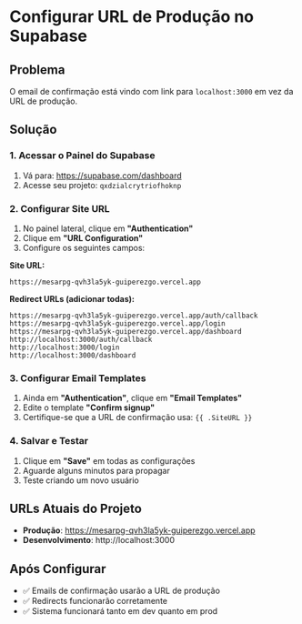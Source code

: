 # Configurar URL de Produção no Supabase

## Problema
O email de confirmação está vindo com link para `localhost:3000` em vez da URL de produção.

## Solução

### 1. Acessar o Painel do Supabase
1. Vá para: https://supabase.com/dashboard
2. Acesse seu projeto: `qxdzialcrytriofhoknp`

### 2. Configurar Site URL
1. No painel lateral, clique em **"Authentication"**
2. Clique em **"URL Configuration"**
3. Configure os seguintes campos:

**Site URL:**
```
https://mesarpg-qvh3la5yk-guiperezgo.vercel.app
```

**Redirect URLs (adicionar todas):**
```
https://mesarpg-qvh3la5yk-guiperezgo.vercel.app/auth/callback
https://mesarpg-qvh3la5yk-guiperezgo.vercel.app/login
https://mesarpg-qvh3la5yk-guiperezgo.vercel.app/dashboard
http://localhost:3000/auth/callback
http://localhost:3000/login
http://localhost:3000/dashboard
```

### 3. Configurar Email Templates
1. Ainda em **"Authentication"**, clique em **"Email Templates"**
2. Edite o template **"Confirm signup"**
3. Certifique-se que a URL de confirmação usa: `{{ .SiteURL }}`

### 4. Salvar e Testar
1. Clique em **"Save"** em todas as configurações
2. Aguarde alguns minutos para propagar
3. Teste criando um novo usuário

## URLs Atuais do Projeto
- **Produção**: https://mesarpg-qvh3la5yk-guiperezgo.vercel.app
- **Desenvolvimento**: http://localhost:3000

## Após Configurar
- ✅ Emails de confirmação usarão a URL de produção
- ✅ Redirects funcionarão corretamente
- ✅ Sistema funcionará tanto em dev quanto em prod
